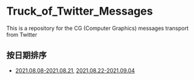 # Truck_of_Twitter_Messages
This is a repository for the CG (Computer Graphics) messages transport from Twitter

## 按日期排序
- [2021.08.08-2021.08.21](20210808-20210821/README.md), [2021.08.22-2021.09.04](20210822-20210904/README.md)
